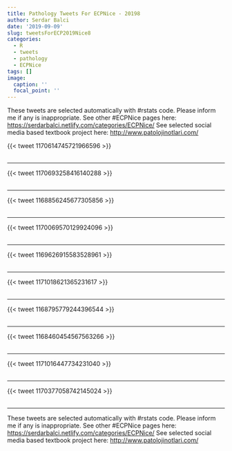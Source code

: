 ```yaml
---
title: Pathology Tweets For ECPNice - 20198
author: Serdar Balci
date: '2019-09-09'
slug: tweetsForECP2019Nice8
categories:
  - R
  - tweets
  - pathology
  - ECPNice
tags: []
image:
  caption: ''
  focal_point: ''
---
```



These tweets are selected automatically with #rstats code. Please inform me if any is inappropriate.
See other #ECPNice pages here: https://serdarbalci.netlify.com/categories/ECPNice/ 
See selected social media based textbook project here: http://www.patolojinotlari.com/

{{< tweet 1170614745721966596 >}}
<br>
<br>
<hr>
{{< tweet 1170693258416140288 >}}
<br>
<br>
<hr>
{{< tweet 1168856245677305856 >}}
<br>
<br>
<hr>
{{< tweet 1170069570129924096 >}}
<br>
<br>
<hr>
{{< tweet 1169626915583528961 >}}
<br>
<br>
<hr>
{{< tweet 1171018621365231617 >}}
<br>
<br>
<hr>
{{< tweet 1168795779244396544 >}}
<br>
<br>
<hr>
{{< tweet 1168460454567563266 >}}
<br>
<br>
<hr>
{{< tweet 1171016447734231040 >}}
<br>
<br>
<hr>
{{< tweet 1170377058742145024 >}}
<br>
<br>
<hr>


These tweets are selected automatically with #rstats code. Please inform me if any is inappropriate.
See other #ECPNice pages here: https://serdarbalci.netlify.com/categories/ECPNice/ 
See selected social media based textbook project here: http://www.patolojinotlari.com/
